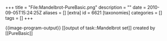 +++
title = "File:Mandelbrot-PureBasic.png"
description = ""
date = 2010-09-05T15:24:25Z
aliases = []
[extra]
id = 6621
[taxonomies]
categories = []
tags = []
+++

{{image-program-output}}
[[output of task::Mandelbrot set]] created by [[PureBasic]]
